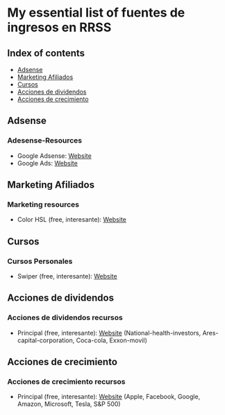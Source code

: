 # My essential list of fuentes de ingresos en RRSS

## Index of contents
* [Adsense](#Adsense)
* [Marketing Afiliados](#Marketing-Afiliados)
* [Cursos](#Cursos)
* [Acciones de dividendos](#Acciones-dividendos)
* [Acciones de crecimiento](#Acciones-crecimiento)


## Adsense
### Adesense-Resources 
* Google Adsense: [Website](https://www.google.com/intl/es-419/adsense/start/?gclid=Cj0KCQjw_dWGBhDAARIsAMcYuJzMGG5Zb0Pri43uMFDoHo9if6vNBVSthoV6VEFIzWx6DeKXoHkaCv8aAsHXEALw_wcB)
* Google Ads: [Website](https://ads.google.com/intl/es-419_cl/getstarted/?subid=cl-es-ha-awa-bk-c-cor!o3~Cj0KCQjw_dWGBhDAARIsAMcYuJwnAOXmUtC7qtifHrsWX9aQVlhCff-Peq-kLEVm-0AihpUD8ea2AvsaAoAZEALw_wcB~78045487829~kwd-94527731~6518825642~435564726417&gclid=Cj0KCQjw_dWGBhDAARIsAMcYuJwnAOXmUtC7qtifHrsWX9aQVlhCff-Peq-kLEVm-0AihpUD8ea2AvsaAoAZEALw_wcB&gclsrc=aw.ds)


## Marketing Afiliados
### Marketing resources
* Color HSL (free, interesante): [Website](https://www.w3schools.com/)

## Cursos
### Cursos Personales
* Swiper (free, interesante): [Website](https://swiperjs.com/)


## Acciones de dividendos
### Acciones de dividendos recursos
* Principal (free, interesante): [Website](https://www.principal.cl/) (National-health-investors, Ares-capital-corporation, Coca-cola, Exxon-movil)

## Acciones de crecimiento
### Acciones de crecimiento recursos
* Principal (free, interesante): [Website](https://www.principal.cl/) (Apple, Facebook, Google, Amazon, Microsoft, Tesla, S&P 500)
